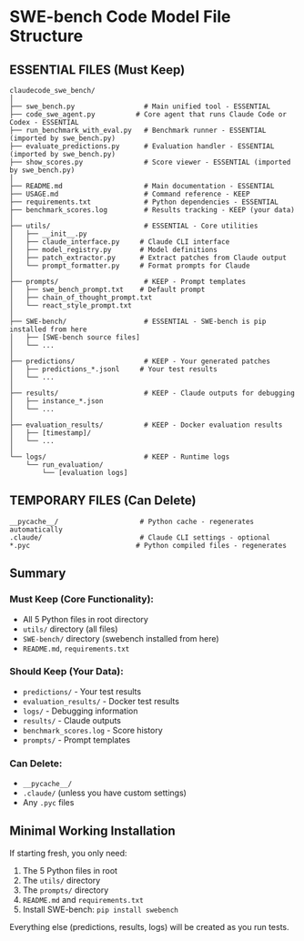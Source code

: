 # SWE-bench Code Model File Structure

## ESSENTIAL FILES (Must Keep)

```
claudecode_swe_bench/
│
├── swe_bench.py                 # Main unified tool - ESSENTIAL
├── code_swe_agent.py          # Core agent that runs Claude Code or Codex - ESSENTIAL
├── run_benchmark_with_eval.py   # Benchmark runner - ESSENTIAL (imported by swe_bench.py)
├── evaluate_predictions.py      # Evaluation handler - ESSENTIAL (imported by swe_bench.py)
├── show_scores.py               # Score viewer - ESSENTIAL (imported by swe_bench.py)
│
├── README.md                    # Main documentation - ESSENTIAL
├── USAGE.md                     # Command reference - KEEP
├── requirements.txt             # Python dependencies - ESSENTIAL
├── benchmark_scores.log         # Results tracking - KEEP (your data)
│
├── utils/                       # ESSENTIAL - Core utilities
│   ├── __init__.py
│   ├── claude_interface.py     # Claude CLI interface
│   ├── model_registry.py       # Model definitions
│   ├── patch_extractor.py      # Extract patches from Claude output
│   └── prompt_formatter.py     # Format prompts for Claude
│
├── prompts/                     # KEEP - Prompt templates
│   ├── swe_bench_prompt.txt    # Default prompt
│   ├── chain_of_thought_prompt.txt
│   └── react_style_prompt.txt
│
├── SWE-bench/                   # ESSENTIAL - SWE-bench is pip installed from here
│   ├── [SWE-bench source files]
│   └── ...
│
├── predictions/                 # KEEP - Your generated patches
│   ├── predictions_*.jsonl     # Your test results
│   └── ...
│
├── results/                     # KEEP - Claude outputs for debugging
│   ├── instance_*.json
│   └── ...
│
├── evaluation_results/          # KEEP - Docker evaluation results
│   ├── [timestamp]/
│   └── ...
│
└── logs/                        # KEEP - Runtime logs
    └── run_evaluation/
        └── [evaluation logs]
```


## TEMPORARY FILES (Can Delete)

```
__pycache__/                    # Python cache - regenerates automatically
.claude/                        # Claude CLI settings - optional
*.pyc                          # Python compiled files - regenerates
```

## Summary

### Must Keep (Core Functionality):
- All 5 Python files in root directory
- `utils/` directory (all files)
- `SWE-bench/` directory (swebench installed from here)
- `README.md`, `requirements.txt`

### Should Keep (Your Data):
- `predictions/` - Your test results
- `evaluation_results/` - Docker test results  
- `logs/` - Debugging information
- `results/` - Claude outputs
- `benchmark_scores.log` - Score history
- `prompts/` - Prompt templates

### Can Delete:
- `__pycache__/`
- `.claude/` (unless you have custom settings)
- Any `.pyc` files

## Minimal Working Installation

If starting fresh, you only need:
1. The 5 Python files in root
2. The `utils/` directory  
3. The `prompts/` directory
4. `README.md` and `requirements.txt`
5. Install SWE-bench: `pip install swebench`

Everything else (predictions, results, logs) will be created as you run tests.